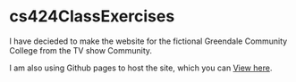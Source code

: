 # cs424ClassExercises

I have decieded to make the website for the fictional Greendale Community College from the TV show Community.

I am also using Github pages to host the site, which you can [View here](https://ryan-montville.github.io/cs424ClassExercises/).